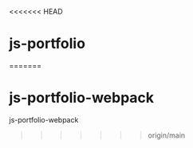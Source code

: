 <<<<<<< HEAD
# js-portfolio
=======
# js-portfolio-webpack
js-portfolio-webpack
>>>>>>> origin/main
